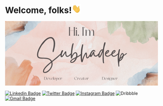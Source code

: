 <h1 align="left" >Welcome, folks!<img src="https://raw.githubusercontent.com/ABSphreak/ABSphreak/master/gifs/Hi.gif" width="30px" height="30px"></h1>
<img src="./Profile.png">

[![Linkedin Badge](https://img.shields.io/badge/-subhadep-blue?style=flat&logo=Linkedin&logoColor=white&link=https://www.linkedin.com)](https://www.linkedin.com)
[![Twitter Badge](https://img.shields.io/badge/-@_Aura-1ca0f1?style=flat&labelColor=1ca0f1&logo=twitter&logoColor=white&link=https://twitter.com/_Aura)](https://twitter.com/_Aura)
[![Instagram Badge](https://img.shields.io/badge/-@_Aura-purple?style=flat&logo=instagram&logoColor=white&link=https://instagram.com/_Aura/)](https://instagram.com/_Aura)
![Dribbble](https://img.shields.io/badge/-Aura-EA4C89?style=flat&logo=dribbble&logoColor=white)
[![Gmail Badge](https://img.shields.io/badge/-subhadeep-c14438?style=flat&logo=Gmail&logoColor=white&link=mailto:subhadeep@gmail.com)](mailto:subhadeep@gmail.com)
